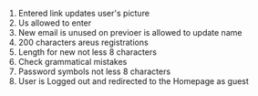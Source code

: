 1. Entered link updates user's picture
2. Us allowed to enter
4. New email is unused on previoer is allowed to update name
3. 200 characters areus registrations
5. Length for new not less 8 characters
6. Check grammatical mistakes
7. Password symbols not less 8 characters
8. User is Logged out and redirected to the Homepage as guest
